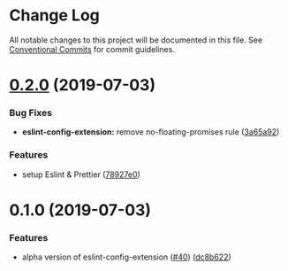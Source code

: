# Change Log

All notable changes to this project will be documented in this file.
See [Conventional Commits](https://conventionalcommits.org) for commit guidelines.

# [0.2.0](https://github.com/contentful/create-contentful-extension/compare/@contentful/eslint-config-extension@0.1.0...@contentful/eslint-config-extension@0.2.0) (2019-07-03)


### Bug Fixes

* **eslint-config-extension:** remove no-floating-promises rule ([3a65a92](https://github.com/contentful/create-contentful-extension/commit/3a65a92))


### Features

* setup Eslint & Prettier ([78927e0](https://github.com/contentful/create-contentful-extension/commit/78927e0))





# 0.1.0 (2019-07-03)


### Features

* alpha version of eslint-config-extension ([#40](https://github.com/contentful/create-contentful-extension/issues/40)) ([dc8b622](https://github.com/contentful/create-contentful-extension/commit/dc8b622))

